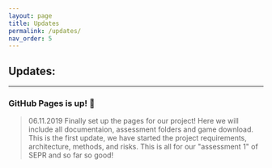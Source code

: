 ```yaml
---
layout: page
title: Updates
permalink: /updates/
nav_order: 5
---
```


## Updates: 
---
### GitHub Pages is up! 🙌
> 06.11.2019
Finally set up the pages for our project! Here we will include all documentaion, assessment folders and game download. This is the first update, we have started the project requirements, architecture, methods, and risks. This is all for our "assessment 1" of SEPR and so far so good!

